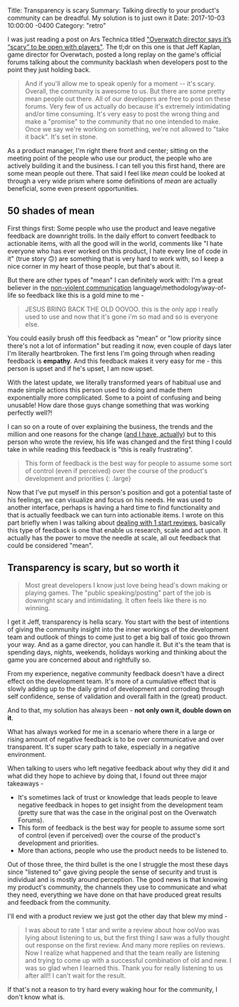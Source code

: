 Title:  Transparency is scary
Summary: Talking directly to your product's community can be dreadful. My solution is to just own it
Date:   2017-10-03 10:00:00 -0400
Category: "retro"


I was just reading a post on Ars Technica titled ["Overwatch director says it’s “scary” to be open with players"](https://arstechnica-com.cdn.ampproject.org/c/s/arstechnica.com/gaming/2017/10/overwatch-director-says-its-scary-to-be-open-with-players/?amp=1). The tl;dr on this one is that Jeff Kaplan, game director for Overwtach, posted a long replay on the game's official forums talking about the community backlash when developers  post to the point they just holding back.

> And if you'll allow me to speak openly for a moment -- it's scary. Overall, the community is awesome to us. But there are some pretty mean people out there. All of our developers are free to post on these forums. Very few of us actually do because it's extremely intimidating and/or time consuming. It's very easy to post the wrong thing and make a "promise" to the community that no one intended to make. Once we say we're working on something, we're not allowed to "take it back". It's set in stone.

As a product manager, I'm right there front and center; sitting on the meeting point of the people who use our product, the people who are actively building it and the business. I can tell you this first hand, there are some mean people out there. That said I feel like _mean_ could be looked at through a very wide prism where some definitions of _mean_ are actually beneficial, some even present opportunities.

## 50 shades of mean

First things first: Some people who use the product and leave negative feedback are downright trolls. In the daily effort to convert feedback to actionable items, with all the good will in the world, comments like "I hate everyone who has ever worked on this product, I hate every line of code in it" (true story 🙃) are something that is very hard to work with, so I keep a nice corner in my heart of those people, but that's about it.

But there are other types of "mean" I can definitely work with: I'm a great believer in the [non-violent communication](https://en.wikipedia.org/wiki/Nonviolent_Communication) language\methodology\way-of-life so feedback like this is a gold mine to me -

>JESUS BRING BACK THE OLD OOVOO. this is the only app i really used to use and now that it's gone i'm so mad and so is everyone else.

You could easily brush off this feedback as "mean" or "low priority since there's not a lot of information" but reading it now, even couple of days later I'm literally heartbroken. The first lens I'm going through when reading feedback is **empathy**. And this feedback makes it very easy for me - this person is upset and if he's upset, I am now upset.

With the latest update, we literally transformed years of habitual use and made simple actions this person used to doing and made them exponentially more complicated. Some to a point of confusing and being unusable! How dare those guys change something that was working perfectly well?!

I can so on a route of over explaining the business, the trends and the million and one reasons for the change ([and I have, actually](https://support.oovoo.com/hc/en-us/articles/115001873527-Why-did-you-change-my-ooVoo)) but to this person who wrote the review, his life was changed and the first thing I could take in while reading this feedback is "this is really frustrating".

>This form of feedback is the best way for people to assume some sort of control (even if perceived) over the course of the product's development and priorities
{: .large}

Now that I've put myself in this person's position and got a potential taste of his feelings,  we can visualize and focus on his needs. He was used to another interface, perhaps is having a hard time to find functionality and that is actually feedback we can turn into actionable items. I wrote on this part briefly when I was talking about [dealing with 1 start reviews](http://slashproject.co/retro/2017/07/14/dealing-with-1-star-reveiws.html), basically this type of feedback is one that enable us research, scale and act upon. It actually has the power to move the needle at scale, all out feedback that could be considered "mean".

## Transparency is scary, but so worth it

> Most great developers I know just love being head's down making or playing games. The "public speaking/posting" part of the job is downright scary and intimidating. It often feels like there is no winning.

I get it Jeff, transparency is hella scary. You start with the best of intentions of giving the community insight into the inner workings of the development team and outlook of things to come just to get a big ball of toxic goo thrown your way. And as a game director, you can handle it. But it's the team that is spending days, nights, weekends, holidays working and thinking about the game you are concerned about and rightfully so.

From my experience, negative community feedback doesn't have a direct effect on the development team. It's more of a cumulative effect that is slowly adding up to the daily grind of development and corroding through self confidence, sense of validation and overall faith in the (great) product.

And to that, my solution has always been - **not only own it, double down on it**.

What has always worked for me in a scenario where there in a large or rising amount of negative feedback is to be over communicative and over transparent. It's super scary path to take, especially in a negative environment.

When talking to users who left negative feedback about why they did it and what did they hope to achieve by doing that, I found out three major takeaways -

* It's sometimes lack of trust or knowledge that leads people to leave negative feedback in hopes to get insight from the development team (pretty sure that was the case in the original post on the Overwatch Forums).
* This form of feedback is the best way for people to assume some sort of control (even if perceived) over the course of the product's development and priorities.
* More than actions, people who use the product needs to be listened to.

Out of those three, the third bullet is the one I struggle the most these days since "listened to" gave giving people the sense of security and trust is individual and is mostly around perception. The good news is that knowing my product's community, the channels they use to communicate and what they need, everything we have done on that have produced great results and feedback from the community.

I'll end with a product review we just got the other day that blew my mind -

>I was about to rate 1 star and write a review about how ooVoo was lying about listening to us, but the first thing I saw was a fully thought out response on the first review. And many more replies on reviews. Now I realize what happened and that the team really are listening and trying to come up with a successful combination of old and new. I was so glad when I learned this. Thank you for really listening to us after all!! I can't wait for the result.

If that's not a reason to try hard every waking hour for the community, I don't know what is.
